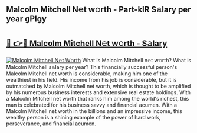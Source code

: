 ## Malcolm Mitchell N𝚎t w𝚘rth - Part-klR S𝚊lary per year gPIgy

# <h2><a href="http://gc28cjz.nevu.top/?p=Malcolm+Mitchell">🔗 👉🔴 Malcolm Mitchell N𝚎t w𝚘rth - S𝚊lary</a></h2>

[![Malcolm Mitchell N𝚎t W𝚘rth](https://i.imgur.com/Oavwk0R.jpeg)](http://gc28cjz.nevu.top/?p=Malcolm+Mitchell)
What is Malcolm Mitchell n𝚎t w𝚘rth? What is Malcolm Mitchell s𝚊lary per year?
This financially successful person's Malcolm Mitchell net worth is considerable, making him one of the wealthiest in his field. His income from his job is considerable, but it is outmatched by Malcolm Mitchell net worth, which is thought to be amplified by his numerous business interests and extensive real estate holdings. With a Malcolm Mitchell net worth that ranks him among the world's richest, this man is celebrated for his business savvy and financial acumen. With a Malcolm Mitchell net worth in the billions and an impressive income, this wealthy person is a shining example of the power of hard work, perseverance, and financial acumen.
